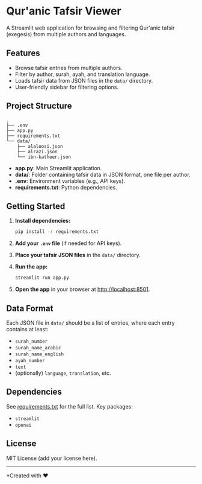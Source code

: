 # Qur'anic Tafsir Viewer

A Streamlit web application for browsing and filtering Qur'anic tafsir (exegesis) from multiple authors and languages.

## Features

- Browse tafsir entries from multiple authors.
- Filter by author, surah, ayah, and translation language.
- Loads tafsir data from JSON files in the `data/` directory.
- User-friendly sidebar for filtering options.

## Project Structure

```
.
├── .env
├── app.py
├── requirements.txt
└── data/
    ├── alaloosi.json
    ├── alrazi.json
    └── ibn-katheer.json
```

- **app.py**: Main Streamlit application.
- **data/**: Folder containing tafsir data in JSON format, one file per author.
- **.env**: Environment variables (e.g., API keys).
- **requirements.txt**: Python dependencies.

## Getting Started

1. **Install dependencies:**

    ```sh
    pip install -r requirements.txt
    ```

2. **Add your `.env` file** (if needed for API keys).

3. **Place your tafsir JSON files** in the `data/` directory.

4. **Run the app:**

    ```sh
    streamlit run app.py
    ```

5. **Open the app** in your browser at [http://localhost:8501](http://localhost:8501).

## Data Format

Each JSON file in `data/` should be a list of entries, where each entry contains at least:

- `surah_number`
- `surah_name_arabic`
- `surah_name_english`
- `ayah_number`
- `text`
- (optionally) `language`, `translation`, etc.

## Dependencies

See [requirements.txt](requirements.txt) for the full list. Key packages:

- `streamlit`
- `openai`

## License

MIT License (add your license here).

---

*Created with ❤️
